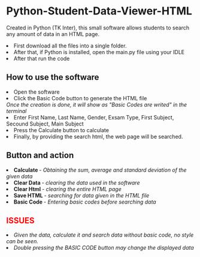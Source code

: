 # Python-Student-Data-Viewer-HTML
Created in Python (TK Inter), this small software allows students to search any amount of data in an HTML page.

<li>First download all the files into a single folder.</li> 
<li>After that, if Python is installed, open the main.py file using your IDLE</li>
<li>After that run the code</li>
<h2>How to use the software </h2>
<li>Open the software</li>
<li>Click the Basic Code button to generate the HTML file</li>
<i>Once the creation is done, it will show as "Basic Codes are writed" in the terminal</i>
<li>Enter First Name, Last Name, Gender, Exsam Type, First Subject, Secound Subject, Main Subject</li>
<li>Press the Calculate button to calculate</li>
<li>Finally, by providing the search html, the web page will be searched.</li>

<h2>Button and action</h2>
<li><b>Calculate </b> - <i>Obtaining the sum, average and standard deviation of the given data </i>
<li><b>Clear Data </b> - <i>clearing the data used in the software </i>
<li><b>Clear Html </b> - <i>clearing the entire HTML page </i>
<li><b>Save HTML </b> - <i>searching for data given in the HTML file </i>
<li><b>Basic Code </b> - <i>Entering basic codes before searching data </i>

 
<h2 style="color: #ff0000;">ISSUES</h2>
 <li><i> Given the data, calculate it and search data without basic code, no style can be seen. </i></li>
 <li><i> Double pressing the BASIC CODE button may change the displayed data</li><i>
